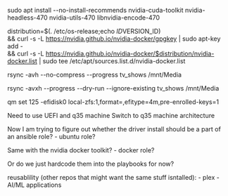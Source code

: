 sudo apt install --no-install-recommends nvidia-cuda-toolkit nvidia-headless-470 nvidia-utils-470 libnvidia-encode-470



distribution=$(. /etc/os-release;echo $ID$VERSION_ID) \
   && curl -s -L https://nvidia.github.io/nvidia-docker/gpgkey | sudo apt-key add - \
   && curl -s -L https://nvidia.github.io/nvidia-docker/$distribution/nvidia-docker.list | sudo tee /etc/apt/sources.list.d/nvidia-docker.list



rsync -avh --no-compress --progress tv_shows /mnt/Media


rsync -avxh --progress --dry-run --ignore-existing tv_shows /mnt/Media



qm set 125 -efidisk0 local-zfs:1,format=<format>,efitype=4m,pre-enrolled-keys=1


Need to use UEFI and q35 machine
Switch to q35 machine architecture


Now I am trying to figure out whether the driver install should be a part of an ansible role?
    - ubuntu role?

Same with the nvidia docker toolkit?
    - docker role?


Or do we just hardcode them into the playbooks for now?


reusablility (other repos that might want the same stuff isntalled):
    - plex
    - AI/ML applications
